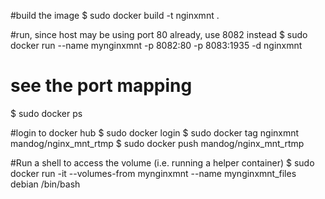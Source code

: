 #build the image
$ sudo docker build -t nginxmnt .

#run, since host may be using port 80 already, use 8082 instead
$ sudo docker run --name mynginxmnt -p 8082:80 -p 8083:1935 -d nginxmnt

# see the port mapping
$ sudo docker ps

#login to docker hub
$ sudo docker login
$ sudo docker tag nginxmnt mandog/nginx_mnt_rtmp
$ sudo docker push mandog/nginx_mnt_rtmp

#Run a shell to access the volume (i.e. running a helper container)
$ sudo docker run -it --volumes-from mynginxmnt --name mynginxmnt_files debian /bin/bash